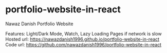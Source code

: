 # portfolio-website-in-react
Nawaz Danish Portfolio Website

Features: Light/Dark Mode, Watch, Lazy Loading Pages if network is slow
Hosted url: https://nawazdanish1996.github.io/portfolio-website-in-react
Code url: https://github.com/nawazdanish1996/portfolio-website-in-react